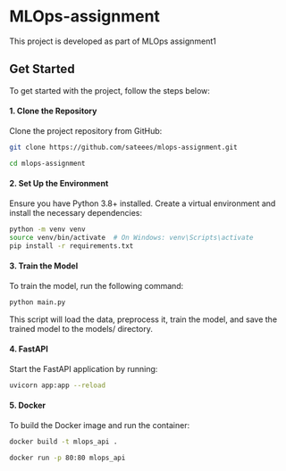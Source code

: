 # MLOps-assignment

This project is developed as part of MLOps assignment1


## Get Started
To get started with the project, follow the steps below:

#### 1. Clone the Repository
Clone the project repository from GitHub:
```bash
git clone https://github.com/sateees/mlops-assignment.git
```
```bash
cd mlops-assignment
```
#### 2. Set Up the Environment
Ensure you have Python 3.8+ installed. Create a virtual environment and install the necessary dependencies:
```bash
python -m venv venv
source venv/bin/activate  # On Windows: venv\Scripts\activate
pip install -r requirements.txt
```

#### 3. Train the Model
To train the model, run the following command:

```bash
python main.py 
```

This script will load the data, preprocess it, train the model, and save the trained model to the models/ directory.

#### 4. FastAPI
Start the FastAPI application by running:

```bash
uvicorn app:app --reload
```

#### 5. Docker
To build the Docker image and run the container:

```bash
docker build -t mlops_api .
```
```bash
docker run -p 80:80 mlops_api
```
